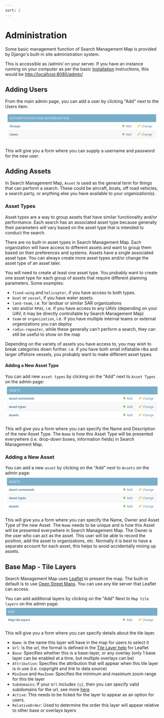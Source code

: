 ```yaml
---
sort: 2
---
```

# Administration

Some basic management function of Search Management Map is provided by Django's built-in site administration system.

This is accessible as /admin/ on your server. If you have an instance running on your computer as per the basic [Installation](../Install/) instructions, this would be [http://localhost:8080/admin/](http://localhost:8080/admin/)

## Adding Users
From the main admin page, you can add a user by clicking "Add" next to the Users item:
![Image of Users/Groups on Admin Page](user-group.png)

This will give you a form where you can supply a username and password for the new user.

## Adding Assets
In Search Management Map, `Asset` is used as the general term for things that can perform a search. These could be aircraft, boats, off road vehicles, a search party, or anything else you have available to your organization(s).

### Asset Types
Asset types are a way to group assets that have similar functionality and/or performance. Each search has an associated asset type because generally their parameters will vary based on the asset type that is intended to conduct the search.

There are no built-in asset types in Search Management Map. Each organization will have access to different assets and want to group them based on their preferences and systems. Assets have a single associated asset type. You can always create more asset types and/or change the asset type of an asset later.

You will need to create at least one asset type. You probably want to create one asset type for each group of assets that require different planning parameters. 
Some examples:
* `fixed-wing` and `helicopter`, if you have access to both types.
* `boat` or `vessel`, if you have water assets.
* `land-team`, i.e. for landsar or similar SAR organizations
* `UAV` and/or `RPAS`, i.e. if you have access to any UAVs (depending on your UAV, it may be directly controllable by Search Management Map)
* `team` or `organization`, i.e. if you have multiple internal teams or external organizations you can deploy
* `radio-repeater`, while these generally can't perform a search, they can still be useful to show on the map

Depending on the variety of assets you have access to, you may wish to break categories down further. i.e. if you have both small inflatable ribs and larger offshore vessels, you probably want to make different asset types.

#### Adding a New Asset Type

You can add new `asset types` by clicking on the "Add" next to `Asset Types` on the admin page:
![Image of Assets on the Admin Page](assets.png)

This will give you a form where you can specify the Name and Description of the new Asset Type. The `Name` is how this Asset Type will be presented everywhere (i.e. drop-down boxes, information fields) in Search Management Map.

### Adding a New Asset
You can add a new `asset` by clicking on the "Add" next to `Assets` on the admin page:
![Image of Assets on the Admin Page](assets.png)

This will give you a form where you can specify the Name, Owner and Asset Type of the new Asset. The `Name` needs to be unique and is how this Asset will be presented everywhere in Search Management Map.
The Owner is the user who can act as the asset. This user will be able to record the position, add the asset to organizations, etc.
Normally it is best to have a separate account for each asset, this helps to avoid accidentally mixing up assets.

## Base Map - Tile Layers
Search Management Map uses [Leaflet](https://leafletjs.com/) to present the map.
The built-in default is to use [Open Street Maps](https://www.openstreetmap.org/about). You can use any tile server that Leaflet can access.

You can add additional layers by clicking on the "Add" Next to `Map tile layers` on the admin page:
![Image of Tile](map-tile-layer.png)

This will give you a form where you can specify details about the tile layer.
* `Name`: is the name this layer will have in the map for users to select it
* `Url`: Is the url, the format is defined in the [Tile Layer help](https://leafletjs.com/reference.html#tilelayer) for Leaflet
* `Base`: Specifies whether this is a base-layer, or any overlay (only 1 base layer can be enabled at a time, but multiple overlays can be)
* `Attribution`: Specifies the attribution that will appear when this tile layer is in use (i.e. copyright and link to data source)
* `MinZoom` and `MaxZoom`: Specifies the minimum and maximum zoom range for this tile layer
* `Subdomains`: If your `Url` includes `{s}`, then you can specify valid subdomains for the url, see more [here](https://leafletjs.com/reference.html#tilelayer-subdomains)
* `Active`: This needs to be ticked for the layer to appear as an option for users.
* `RelativeOrder`: Used to determine the order this layer will appear relative to other base or overlays layers

